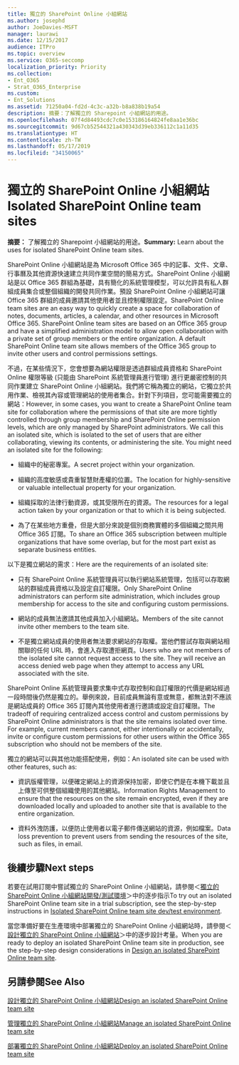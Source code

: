 ```yaml
---
title: 獨立的 SharePoint Online 小組網站
ms.author: josephd
author: JoeDavies-MSFT
manager: laurawi
ms.date: 12/15/2017
audience: ITPro
ms.topic: overview
ms.service: O365-seccomp
localization_priority: Priority
ms.collection:
- Ent_O365
- Strat_O365_Enterprise
ms.custom:
- Ent_Solutions
ms.assetid: 71250a04-fd2d-4c3c-a32b-b8a838b19a54
description: 摘要：了解獨立的 Sharepoint 小組網站的用途。
ms.openlocfilehash: 07f4d84493cdc7c0e153186164824fe8aa1e36bc
ms.sourcegitcommit: 9d67cb52544321a430343d39eb336112c1a11d35
ms.translationtype: HT
ms.contentlocale: zh-TW
ms.lasthandoff: 05/17/2019
ms.locfileid: "34150065"
---
```

# <a name="isolated-sharepoint-online-team-sites"></a><span data-ttu-id="0470c-103">獨立的 SharePoint Online 小組網站</span><span class="sxs-lookup"><span data-stu-id="0470c-103">Isolated SharePoint Online team sites</span></span>

 <span data-ttu-id="0470c-104">**摘要：** 了解獨立的 Sharepoint 小組網站的用途。</span><span class="sxs-lookup"><span data-stu-id="0470c-104">**Summary:** Learn about the uses for isolated SharePoint Online team sites.</span></span>
  
<span data-ttu-id="0470c-p101">SharePoint Online 小組網站是為 Microsoft Office 365 中的記事、文件、文章、行事曆及其他資源快速建立共同作業空間的簡易方式。SharePoint Online 小組網站是以 Office 365 群組為基礎，具有簡化的系統管理模型，可以允許具有私人群組成員集合或整個組織的開發共同作業。預設 SharePoint Online 小組網站可讓 Office 365 群組的成員邀請其他使用者並且控制權限設定。</span><span class="sxs-lookup"><span data-stu-id="0470c-p101">SharePoint Online team sites are an easy way to quickly create a space for collaboration of notes, documents, articles, a calendar, and other resources in Microsoft Office 365. SharePoint Online team sites are based on an Office 365 group and have a simplified administration model to allow open collaboration with a private set of group members or the entire organization. A default SharePoint Online team site allows members of the Office 365 group to invite other users and control permissions settings.</span></span>
  
<span data-ttu-id="0470c-p102">不過，在某些情況下，您會想要為網站權限是透過群組成員資格和 SharePoint Online 權限等級 (只能由 SharePoint 系統管理員進行管理) 進行更嚴密控制的共同作業建立 SharePoint Online 小組網站。我們將它稱為獨立的網站，它獨立於共用作業、檢視其內容或管理網站的使用者集合。針對下列項目，您可能需要獨立的網站：</span><span class="sxs-lookup"><span data-stu-id="0470c-p102">However, in some cases, you want to create a SharePoint Online team site for collaboration where the permissions of that site are more tightly controlled through group membership and SharePoint Online permission levels, which are only managed by SharePoint administrators. We call this an isolated site, which is isolated to the set of users that are either collaborating, viewing its contents, or administering the site. You might need an isolated site for the following:</span></span>
  
- <span data-ttu-id="0470c-111">組織中的秘密專案。</span><span class="sxs-lookup"><span data-stu-id="0470c-111">A secret project within your organization.</span></span>
    
- <span data-ttu-id="0470c-112">組織的高度敏感或貴重智慧財產權的位置。</span><span class="sxs-lookup"><span data-stu-id="0470c-112">The location for highly-sensitive or valuable intellectual property for your organization.</span></span>
    
- <span data-ttu-id="0470c-113">組織採取的法律行動資源，或其受限所在的資源。</span><span class="sxs-lookup"><span data-stu-id="0470c-113">The resources for a legal action taken by your organization or that to which it is being subjected.</span></span>
    
- <span data-ttu-id="0470c-114">為了在某些地方重疊，但是大部分來說是個別商務實體的多個組織之間共用 Office 365 訂閱。</span><span class="sxs-lookup"><span data-stu-id="0470c-114">To share an Office 365 subscription between multiple organizations that have some overlap, but for the most part exist as separate business entities.</span></span>
    
<span data-ttu-id="0470c-115">以下是獨立網站的需求：</span><span class="sxs-lookup"><span data-stu-id="0470c-115">Here are the requirements of an isolated site:</span></span>
  
- <span data-ttu-id="0470c-116">只有 SharePoint Online 系統管理員可以執行網站系統管理，包括可以存取網站的群組成員資格以及設定自訂權限。</span><span class="sxs-lookup"><span data-stu-id="0470c-116">Only SharePoint Online administrators can perform site administration, which includes group membership for access to the site and configuring custom permissions.</span></span>
    
- <span data-ttu-id="0470c-117">網站的成員無法邀請其他成員加入小組網站。</span><span class="sxs-lookup"><span data-stu-id="0470c-117">Members of the site cannot invite other members to the team site.</span></span>
    
- <span data-ttu-id="0470c-p103">不是獨立網站成員的使用者無法要求網站的存取權。當他們嘗試存取與網站相關聯的任何 URL 時，會進入存取遭拒網頁。</span><span class="sxs-lookup"><span data-stu-id="0470c-p103">Users who are not members of the isolated site cannot request access to the site. They will receive an access denied web page when they attempt to access any URL associated with the site.</span></span>
    
<span data-ttu-id="0470c-p104">SharePoint Online 系統管理員要求集中式存取控制和自訂權限的代價是網站經過一段時間後仍然是獨立的。舉例來說，目前成員無論有意或無意，都無法對不應該是網站成員的 Office 365 訂閱內其他使用者進行邀請或設定自訂權限。</span><span class="sxs-lookup"><span data-stu-id="0470c-p104">The tradeoff of requiring centralized access control and custom permissions by SharePoint Online administrators is that the site remains isolated over time. For example, current members cannot, either intentionally or accidentally, invite or configure custom permissions for other users within the Office 365 subscription who should not be members of the site.</span></span>
  
<span data-ttu-id="0470c-122">獨立的網站可以與其他功能搭配使用，例如：</span><span class="sxs-lookup"><span data-stu-id="0470c-122">An isolated site can be used with other features, such as:</span></span>
  
- <span data-ttu-id="0470c-123">資訊版權管理，以便確定網站上的資源保持加密，即使它們是在本機下載並且上傳至可供整個組織使用的其他網站。</span><span class="sxs-lookup"><span data-stu-id="0470c-123">Information Rights Management to ensure that the resources on the site remain encrypted, even if they are downloaded locally and uploaded to another site that is available to the entire organization.</span></span>
    
- <span data-ttu-id="0470c-124">資料外洩防護，以便防止使用者以電子郵件傳送網站的資源，例如檔案。</span><span class="sxs-lookup"><span data-stu-id="0470c-124">Data loss prevention to prevent users from sending the resources of the site, such as files, in email.</span></span>
    
## <a name="next-steps"></a><span data-ttu-id="0470c-125">後續步驟</span><span class="sxs-lookup"><span data-stu-id="0470c-125">Next steps</span></span>

<span data-ttu-id="0470c-126">若要在試用訂閱中嘗試獨立的 SharePoint Online 小組網站，請參閱＜[獨立的 SharePoint Online 小組網站開發/測試環境](isolated-sharepoint-online-team-site-dev-test-environment.md)＞中的逐步指示</span><span class="sxs-lookup"><span data-stu-id="0470c-126">To try out an isolated SharePoint Online team site in a trial subscription, see the step-by-step instructions in [Isolated SharePoint Online team site dev/test environment](isolated-sharepoint-online-team-site-dev-test-environment.md).</span></span>
  
<span data-ttu-id="0470c-127">當您準備好要在生產環境中部署獨立的 SharePoint Online 小組網站時，請參閱＜[設計獨立的 SharePoint Online 小組網站](design-an-isolated-sharepoint-online-team-site.md)＞中的逐步設計考量。</span><span class="sxs-lookup"><span data-stu-id="0470c-127">When you are ready to deploy an isolated SharePoint Online team site in production, see the step-by-step design considerations in [Design an isolated SharePoint Online team site](design-an-isolated-sharepoint-online-team-site.md).</span></span>
  
## <a name="see-also"></a><span data-ttu-id="0470c-128">另請參閱</span><span class="sxs-lookup"><span data-stu-id="0470c-128">See Also</span></span>

[<span data-ttu-id="0470c-129">設計獨立的 SharePoint Online 小組網站</span><span class="sxs-lookup"><span data-stu-id="0470c-129">Design an isolated SharePoint Online team site</span></span>](design-an-isolated-sharepoint-online-team-site.md)
  
[<span data-ttu-id="0470c-130">管理獨立的 SharePoint Online 小組網站</span><span class="sxs-lookup"><span data-stu-id="0470c-130">Manage an isolated SharePoint Online team site</span></span>](manage-an-isolated-sharepoint-online-team-site.md)

[<span data-ttu-id="0470c-131">部署獨立的 SharePoint Online 小組網站</span><span class="sxs-lookup"><span data-stu-id="0470c-131">Deploy an isolated SharePoint Online team site</span></span>](deploy-an-isolated-sharepoint-online-team-site.md)


